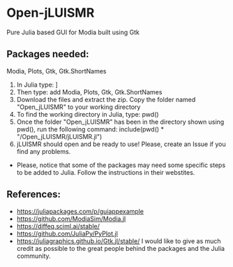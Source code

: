 # Open-jLUISMR
Pure Julia based GUI for Modia built using Gtk

## Packages needed:
Modia, Plots, Gtk, Gtk.ShortNames
1) In Julia type: ]
2) Then type: add Modia, Plots, Gtk, Gtk.ShortNames
3) Download the files and extract the zip. Copy the folder named "Open_jLUISMR" to your working directory
4) To find the working directory in Julia, type: pwd()
5) Once the folder "Open_jLUISMR" has been in the directory shown using pwd(), run the following command: include(pwd() * "/Open_jLUISMR/jLUISMR.jl")
6) jLUISMR should open and be ready to use! Please, create an Issue if you find any problems.
- Please, notice that some of the packages may need some specific steps to be added to Julia. Follow the instructions in their webstites.


## References:
- https://juliapackages.com/p/guiappexample
- https://github.com/ModiaSim/Modia.jl
- https://diffeq.sciml.ai/stable/
- https://github.com/JuliaPy/PyPlot.jl
- https://juliagraphics.github.io/Gtk.jl/stable/
I would like to give as much credit as possible to the great people behind the packages and the Julia community.
